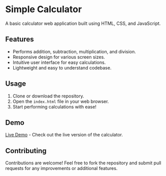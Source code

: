 # Simple Calculator

A basic calculator web application built using HTML, CSS, and JavaScript.

## Features
- Performs addition, subtraction, multiplication, and division.
- Responsive design for various screen sizes.
- Intuitive user interface for easy calculations.
- Lightweight and easy to understand codebase.

## Usage
1. Clone or download the repository.
2. Open the `index.html` file in your web browser.
3. Start performing calculations with ease!

## Demo
[Live Demo](#) - Check out the live version of the calculator.

## Contributing
Contributions are welcome! Feel free to fork the repository and submit pull requests for any improvements or additional features.
